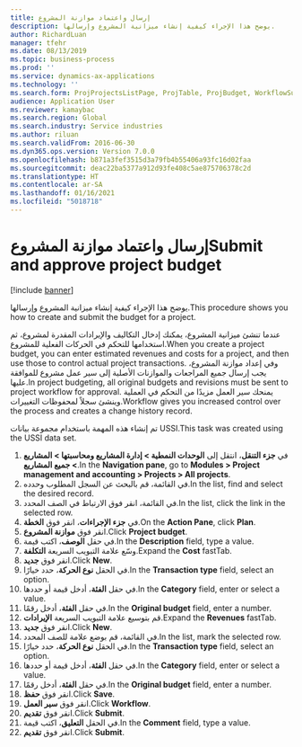 ```yaml
---
title: إرسال واعتماد موازنة المشروع
description: يوضح هذا الإجراء كيفية إنشاء ميزانية المشروع وإرسالها.
author: RichardLuan
manager: tfehr
ms.date: 08/13/2019
ms.topic: business-process
ms.prod: ''
ms.service: dynamics-ax-applications
ms.technology: ''
ms.search.form: ProjProjectsListPage, ProjTable, ProjBudget, WorkflowSubmitDialog
audience: Application User
ms.reviewer: kamaybac
ms.search.region: Global
ms.search.industry: Service industries
ms.author: riluan
ms.search.validFrom: 2016-06-30
ms.dyn365.ops.version: Version 7.0.0
ms.openlocfilehash: b871a3fef3515d3a79fb4b55406a93fc16d02faa
ms.sourcegitcommit: deac22ba5377a912d93fe408c5ae875706378c2d
ms.translationtype: HT
ms.contentlocale: ar-SA
ms.lasthandoff: 01/16/2021
ms.locfileid: "5018718"
---
```

# <a name="submit-and-approve-project-budget"></a><span data-ttu-id="9b3c6-103">إرسال واعتماد موازنة المشروع</span><span class="sxs-lookup"><span data-stu-id="9b3c6-103">Submit and approve project budget</span></span>

[!include [banner](../../includes/banner.md)]

<span data-ttu-id="9b3c6-104">يوضح هذا الإجراء كيفية إنشاء ميزانية المشروع وإرسالها.</span><span class="sxs-lookup"><span data-stu-id="9b3c6-104">This procedure shows you how to create and submit the budget for a project.</span></span> 

<span data-ttu-id="9b3c6-105">عندما تنشئ ميزانية المشروع، يمكنك إدخال التكاليف والإيرادات المقدرة لمشروع، ثم استخدامها للتحكم في الحركات الفعلية للمشروع.</span><span class="sxs-lookup"><span data-stu-id="9b3c6-105">When you create a project budget, you can enter estimated revenues and costs for a project, and then use those to control actual project transactions.</span></span> <span data-ttu-id="9b3c6-106">وفي إعداد موازنة المشروع، يجب إرسال جميع المراجعات والموازنات الأصلية إلى سير عمل مشروع للموافقة عليها.</span><span class="sxs-lookup"><span data-stu-id="9b3c6-106">In project budgeting, all original budgets and revisions must be sent to project workflow for approval.</span></span> <span data-ttu-id="9b3c6-107">يمنحك سير العمل مزيدًا من التحكم في العملية وينشئ سجلاً لمحفوظات التغييرات.</span><span class="sxs-lookup"><span data-stu-id="9b3c6-107">Workflow gives you increased control over the process and creates a change history record.</span></span>

<span data-ttu-id="9b3c6-108">تم إنشاء هذه المهمة باستخدام مجموعة بيانات USSI.</span><span class="sxs-lookup"><span data-stu-id="9b3c6-108">This task was created using the USSI data set.</span></span>

1. <span data-ttu-id="9b3c6-109">في **جزء التنقل**، انتقل إلى **الوحدات النمطية > إدارة المشاريع ومحاسبتها‬‬ > المشاريع > جميع المشاريع‬**‬.</span><span class="sxs-lookup"><span data-stu-id="9b3c6-109">In the **Navigation pane**, go to **Modules > Project management and accounting > Projects > All projects**.</span></span>
2. <span data-ttu-id="9b3c6-110">في القائمة، قم بالبحث عن السجل المطلوب وحدده.</span><span class="sxs-lookup"><span data-stu-id="9b3c6-110">In the list, find and select the desired record.</span></span>
3. <span data-ttu-id="9b3c6-111">في القائمة، انقر فوق الارتباط في الصف المحدد.</span><span class="sxs-lookup"><span data-stu-id="9b3c6-111">In the list, click the link in the selected row.</span></span>
4. <span data-ttu-id="9b3c6-112">في **جزء الإجراءات**، انقر فوق **الخطة**.</span><span class="sxs-lookup"><span data-stu-id="9b3c6-112">On the **Action Pane**, click **Plan**.</span></span>
5. <span data-ttu-id="9b3c6-113">انقر فوق **موازنة المشروع**.</span><span class="sxs-lookup"><span data-stu-id="9b3c6-113">Click **Project budget**.</span></span>
6. <span data-ttu-id="9b3c6-114">في حقل **الوصف**، اكتب قيمة.</span><span class="sxs-lookup"><span data-stu-id="9b3c6-114">In the **Description** field, type a value.</span></span>
7. <span data-ttu-id="9b3c6-115">وسّع علامة التبويب السريعة **التكلفة**.</span><span class="sxs-lookup"><span data-stu-id="9b3c6-115">Expand the **Cost** fastTab.</span></span>
8. <span data-ttu-id="9b3c6-116">انقر فوق **جديد**.</span><span class="sxs-lookup"><span data-stu-id="9b3c6-116">Click **New**.</span></span>
9. <span data-ttu-id="9b3c6-117">في الحقل **نوع الحركة**، حدد خيارًا.</span><span class="sxs-lookup"><span data-stu-id="9b3c6-117">In the **Transaction type** field, select an option.</span></span>
10. <span data-ttu-id="9b3c6-118">في حقل **الفئة**، أدخل قيمة أو حددها.</span><span class="sxs-lookup"><span data-stu-id="9b3c6-118">In the **Category** field, enter or select a value.</span></span>
11. <span data-ttu-id="9b3c6-119">في حقل **الفئة**، أدخل رقمًا.</span><span class="sxs-lookup"><span data-stu-id="9b3c6-119">In the **Original budget** field, enter a number.</span></span>
12. <span data-ttu-id="9b3c6-120">قم بتوسيع علامة التبويب السريعة **الإيرادات‬**.</span><span class="sxs-lookup"><span data-stu-id="9b3c6-120">Expand the **Revenues** fastTab.</span></span>
13. <span data-ttu-id="9b3c6-121">انقر فوق **جديد**.</span><span class="sxs-lookup"><span data-stu-id="9b3c6-121">Click **New**.</span></span>
14. <span data-ttu-id="9b3c6-122">في القائمة، قم بوضع علامة للصف المحدد.</span><span class="sxs-lookup"><span data-stu-id="9b3c6-122">In the list, mark the selected row.</span></span>
15. <span data-ttu-id="9b3c6-123">في الحقل **نوع الحركة**، حدد خيارًا.</span><span class="sxs-lookup"><span data-stu-id="9b3c6-123">In the **Transaction type** field, select an option.</span></span>
16. <span data-ttu-id="9b3c6-124">في حقل **الفئة**، أدخل قيمة أو حددها.</span><span class="sxs-lookup"><span data-stu-id="9b3c6-124">In the **Category** field, enter or select a value.</span></span>
17. <span data-ttu-id="9b3c6-125">في حقل **الفئة**، أدخل رقمًا.</span><span class="sxs-lookup"><span data-stu-id="9b3c6-125">In the **Original budget** field, enter a number.</span></span>
18. <span data-ttu-id="9b3c6-126">انقر فوق **حفظ**.</span><span class="sxs-lookup"><span data-stu-id="9b3c6-126">Click **Save**.</span></span>
19. <span data-ttu-id="9b3c6-127">انقر فوق **سير العمل**.</span><span class="sxs-lookup"><span data-stu-id="9b3c6-127">Click **Workflow**.</span></span>
20. <span data-ttu-id="9b3c6-128">انقر فوق **تقديم**.</span><span class="sxs-lookup"><span data-stu-id="9b3c6-128">Click **Submit**.</span></span>
21. <span data-ttu-id="9b3c6-129">في الحقل **التعليق**، اكتب قيمة.</span><span class="sxs-lookup"><span data-stu-id="9b3c6-129">In the **Comment** field, type a value.</span></span>
22. <span data-ttu-id="9b3c6-130">انقر فوق **تقديم**.</span><span class="sxs-lookup"><span data-stu-id="9b3c6-130">Click **Submit**.</span></span>

